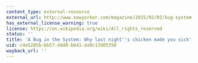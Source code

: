 ```yaml
---
content_type: external-resource
external_url: http://www.newyorker.com/magazine/2015/02/02/bug-system
has_external_license_warning: true
license: https://en.wikipedia.org/wiki/All_rights_reserved
status: ''
title: 'A Bug in the System: Why last night''s chicken made you sick'
uid: c4e5285b-bb57-48d0-b641-da9c17d05350
wayback_url: ''
---
```

